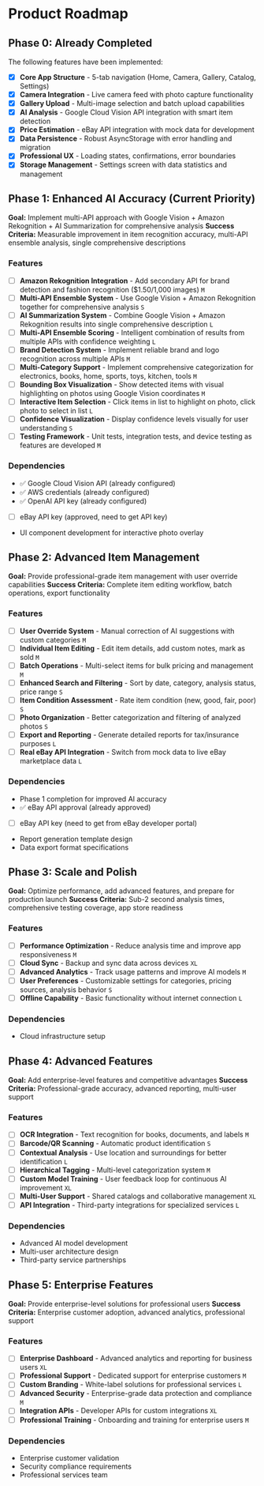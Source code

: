 # Product Roadmap

## Phase 0: Already Completed

The following features have been implemented:

- [x] **Core App Structure** - 5-tab navigation (Home, Camera, Gallery, Catalog, Settings)
- [x] **Camera Integration** - Live camera feed with photo capture functionality
- [x] **Gallery Upload** - Multi-image selection and batch upload capabilities
- [x] **AI Analysis** - Google Cloud Vision API integration with smart item detection
- [x] **Price Estimation** - eBay API integration with mock data for development
- [x] **Data Persistence** - Robust AsyncStorage with error handling and migration
- [x] **Professional UX** - Loading states, confirmations, error boundaries
- [x] **Storage Management** - Settings screen with data statistics and management

## Phase 1: Enhanced AI Accuracy (Current Priority)

**Goal:** Implement multi-API approach with Google Vision + Amazon Rekognition + AI Summarization for comprehensive analysis
**Success Criteria:** Measurable improvement in item recognition accuracy, multi-API ensemble analysis, single comprehensive descriptions

### Features

- [ ] **Amazon Rekognition Integration** - Add secondary API for brand detection and fashion recognition ($1.50/1,000 images) `M`
- [ ] **Multi-API Ensemble System** - Use Google Vision + Amazon Rekognition together for comprehensive analysis `S`
- [ ] **AI Summarization System** - Combine Google Vision + Amazon Rekognition results into single comprehensive description `L`
- [ ] **Multi-API Ensemble Scoring** - Intelligent combination of results from multiple APIs with confidence weighting `L`
- [ ] **Brand Detection System** - Implement reliable brand and logo recognition across multiple APIs `M`
- [ ] **Multi-Category Support** - Implement comprehensive categorization for electronics, books, home, sports, toys, kitchen, tools `M`
- [ ] **Bounding Box Visualization** - Show detected items with visual highlighting on photos using Google Vision coordinates `M`
- [ ] **Interactive Item Selection** - Click items in list to highlight on photo, click photo to select in list `L`
- [ ] **Confidence Visualization** - Display confidence levels visually for user understanding `S`
- [ ] **Testing Framework** - Unit tests, integration tests, and device testing as features are developed `M`

### Dependencies

- ✅ Google Cloud Vision API (already configured)
- ✅ AWS credentials (already configured)
- ✅ OpenAI API key (already configured)
- [ ] eBay API key (approved, need to get API key)
- UI component development for interactive photo overlay

## Phase 2: Advanced Item Management

**Goal:** Provide professional-grade item management with user override capabilities
**Success Criteria:** Complete item editing workflow, batch operations, export functionality

### Features

- [ ] **User Override System** - Manual correction of AI suggestions with custom categories `M`
- [ ] **Individual Item Editing** - Edit item details, add custom notes, mark as sold `M`
- [ ] **Batch Operations** - Multi-select items for bulk pricing and management `M`
- [ ] **Enhanced Search and Filtering** - Sort by date, category, analysis status, price range `S`
- [ ] **Item Condition Assessment** - Rate item condition (new, good, fair, poor) `S`
- [ ] **Photo Organization** - Better categorization and filtering of analyzed photos `S`
- [ ] **Export and Reporting** - Generate detailed reports for tax/insurance purposes `L`
- [ ] **Real eBay API Integration** - Switch from mock data to live eBay marketplace data `L`

### Dependencies

- Phase 1 completion for improved AI accuracy
- ✅ eBay API approval (already approved)
- [ ] eBay API key (need to get from eBay developer portal)
- Report generation template design
- Data export format specifications

## Phase 3: Scale and Polish

**Goal:** Optimize performance, add advanced features, and prepare for production launch
**Success Criteria:** Sub-2 second analysis times, comprehensive testing coverage, app store readiness

### Features

- [ ] **Performance Optimization** - Reduce analysis time and improve app responsiveness `M`
- [ ] **Cloud Sync** - Backup and sync data across devices `XL`
- [ ] **Advanced Analytics** - Track usage patterns and improve AI models `M`
- [ ] **User Preferences** - Customizable settings for categories, pricing sources, analysis behavior `S`
- [ ] **Offline Capability** - Basic functionality without internet connection `L`

### Dependencies

- Cloud infrastructure setup

## Phase 4: Advanced Features

**Goal:** Add enterprise-level features and competitive advantages
**Success Criteria:** Professional-grade accuracy, advanced reporting, multi-user support

### Features

- [ ] **OCR Integration** - Text recognition for books, documents, and labels `M`
- [ ] **Barcode/QR Scanning** - Automatic product identification `S`
- [ ] **Contextual Analysis** - Use location and surroundings for better identification `L`
- [ ] **Hierarchical Tagging** - Multi-level categorization system `M`
- [ ] **Custom Model Training** - User feedback loop for continuous AI improvement `XL`
- [ ] **Multi-User Support** - Shared catalogs and collaborative management `XL`
- [ ] **API Integration** - Third-party integrations for specialized services `L`

### Dependencies

- Advanced AI model development
- Multi-user architecture design
- Third-party service partnerships

## Phase 5: Enterprise Features

**Goal:** Provide enterprise-level solutions for professional users
**Success Criteria:** Enterprise customer adoption, advanced analytics, professional support

### Features

- [ ] **Enterprise Dashboard** - Advanced analytics and reporting for business users `XL`
- [ ] **Professional Support** - Dedicated support for enterprise customers `M`
- [ ] **Custom Branding** - White-label solutions for professional services `L`
- [ ] **Advanced Security** - Enterprise-grade data protection and compliance `M`
- [ ] **Integration APIs** - Developer APIs for custom integrations `XL`
- [ ] **Professional Training** - Onboarding and training for enterprise users `M`

### Dependencies

- Enterprise customer validation
- Security compliance requirements
- Professional services team
